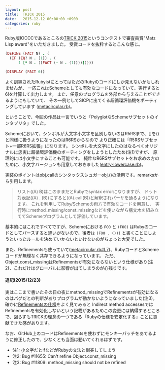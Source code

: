```yaml
---
layout: post
title:  TRICK 2015
date:   2015-12-12 00:00:00 +0900
categories: ruby
---
```


Ruby版IOCCCであるところの[TRICK 2015](https://github.com/tric/trick2015)というコンテストで審査員賞"Matz Lisp award"をいただきました。
受賞コードを抜粋するとこんな感じ。

```ruby
(DEFINE (FACT N) . (
  (IF (EQ? N . (1)) . (
      1 [* N . ((FACT (- N . (1))))]))))

(DISPLAY (FACT 6))
```

よく訓練されたRubyistにとってはただのRubyのコードにしか見えないかもしれませんが、 一応これはSchemeとしても有効なコードになっていて、実行すると6!を計算して出力します。 
また、任意のプログラムを外部から与えることができるようにもしていて、 その一例としてSICPに出てくる超循環評価機をポーティングしています
([metacircular.rb](https://github.com/k-tsj/ruby-scheme/blob/c99f5843d23bc71b640d9243b1324f1bf61a36c0/metacircular.rb))。

ということで、今回の作品は一言でいうと「PolyglotなSchemeサブセットのインタプリタ」でした。

Schemeにおいて、シンボルが大文字小文字を区別しないのはR5RSまで、[]を()と同様に扱うようになったのはR6RSからなので より正確には「R5RSサブセット+一部R6RS拡張」になります。 
シンボルを大文字にしたのはなるべくオリジナルに忠実に超循環評価機のポーティングをしようとしたため(注1)ですが、 原理的には小文字にすることも可能です。
純粋なR6RSサブセットをお求めの方のために、小文字バージョンも用意しておきました([entry-lowercase.rb](https://github.com/k-tsj/ruby-scheme/blob/master/entry-lowercase.rb))。

実装のポイントはobj.callのシンタックスシュガーobj.()の活用です。remarksから引用します。

> リスト((A) B)はこのままだとRubyでsyntax errorになりますが、 ドット対表記((A) . (B))にすると((A).call(B))と解釈されパーサを通るようになります。
> これを利用してRuby/Schemeの両方で有効なコードを用意し、 実行時にmethod_missing/const_missingなどを使いながら構文木を組み立ててSchemeプログラムとして評価しています。

基本的にはこれですべてですが、Schemeにおける `FOO` と `(FOO)` はRubyのコードとしてパースすると違いがないので、後者は `(FOO . ()))` と書くことにしようといったルールを決めていかないといけないのがちょっと大変でした。

また、Refinementsも使っていて([metacircular.rb#L7](https://github.com/k-tsj/ruby-scheme/blob/c99f5843d23bc71b640d9243b1324f1bf61a36c0/metacircular.rb#L7))、RubyコードとSchemeコードが無理なく共存できるようになっています。
ただ、Object.const_missingはRefinementsが有効にならないという仕様があり(注2)、これだけはグローバルに影響が出てしまうのが心残りです。

#### 追記(2015/12/23)
実はここまで書いたその日の夜にmethod_missingでRefinementsが有効になるのはバグだとの判断がありプログラムが動かないようになっていました(注3)。
確かに[Refinementsの仕様](https://bugs.ruby-lang.org/projects/ruby-trunk/wiki/RefinementsSpec)をよく見てみると
Indirect method accessesではRefinementsを有効化しないという記載があるためこの変更には納得するところで、図らずもTRICKの理念の一つである「Rubyの仕様を安定化する」ことに貢献できた感があります。

なお、GitHub上のコードはRefinementsを使わずにモンキーパッチをあてるように修正したので、少なくとも当面は動いてくれるはずです。

* 注1: 小文字だとifなどがRubyの文法と衝突してしまう
* 注2: Bug #11655: Can't refine Object.const_missing
* 注3: Bug #11809: method_missing should not be refined
